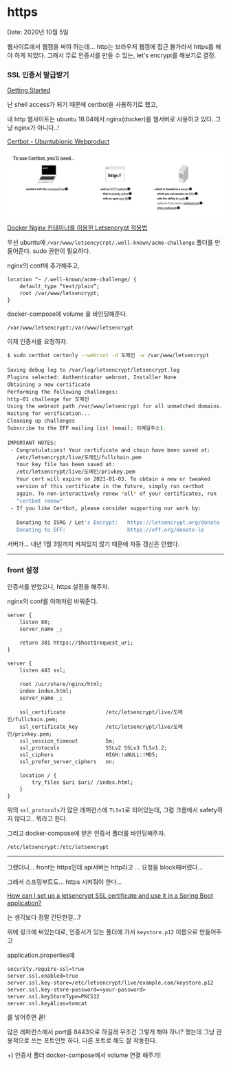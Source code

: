 # https

Date: 2020년 10월 5일

웹사이트에서 웹캠을 써야 하는데... http는 브라우저 웹캠에 접근 불가라서 https를 해야 하게 되었다. 그래서 무료 인증서를 만들 수 있는, let's encrypt를 해보기로 결정.

### SSL 인증서 발급받기

[Getting Started](https://letsencrypt.org/getting-started/)

난 shell access가 되기 때문에 certbot을 사용하기로 했고,

내 http 웹사이트는 ubuntu 18.04에서 nginx(docker)를 웹서버로 사용하고 있다. 그냥 nginx가 아니다..!

[Certbot - Ubuntubionic Webproduct](https://certbot.eff.org/lets-encrypt/ubuntubionic-webproduct)

![certbot 사용조건](./images/201005-1.png)

[Docker Nginx 컨테이너를 이용한 Letsencrypt 적용법](https://idchowto.com/?p=48536)

우선 ubuntu에 `/var/www/letsencycrpt/.well-known/acme-challenge` 폴더를 만들어준다. sudo 권한이 필요하다.

nginx의 conf에 추가해주고,

```
location ^~ /.well-known/acme-challenge/ {
	default_type “text/plain”;
	root /var/www/letsencrypt;
}
```

docker-compose에 volume 을 바인딩해준다.

```
/var/www/letsencrypt:/var/www/letsencrypt
```

이제 인증서를 요청하자.

```bash
$ sudo certbot certonly --webroot -d 도메인 -w /var/www/letsencrypt

Saving debug log to /var/log/letsencrypt/letsencrypt.log
Plugins selected: Authenticator webroot, Installer None
Obtaining a new certificate
Performing the following challenges:
http-01 challenge for 도메인
Using the webroot path /var/www/letsencrypt for all unmatched domains.
Waiting for verification...
Cleaning up challenges
Subscribe to the EFF mailing list (email: 이메일주소).

IMPORTANT NOTES:
 - Congratulations! Your certificate and chain have been saved at:
   /etc/letsencrypt/live/도메인/fullchain.pem
   Your key file has been saved at:
   /etc/letsencrypt/live/도메인/privkey.pem
   Your cert will expire on 2021-01-03. To obtain a new or tweaked
   version of this certificate in the future, simply run certbot
   again. To non-interactively renew *all* of your certificates, run
   "certbot renew"
 - If you like Certbot, please consider supporting our work by:

   Donating to ISRG / Let's Encrypt:   https://letsencrypt.org/donate
   Donating to EFF:                    https://eff.org/donate-le
```

서버가... 내년 1월 3일까지 켜져있지 않기 때문에 자동 갱신은 안했다.

---

### front 설정

인증서를 받았으니, https 설정을 해주자.

nginx의 conf를 아래처럼 바꿔준다.

```
server {
    listen 80;
    server_name _;

    return 301 https://$host$request_uri;
}

server {
    listen 443 ssl;

    root /usr/share/nginx/html;
    index index.html;
    server_name _;

    ssl_certificate             /etc/letsencrypt/live/도메인/fullchain.pem;
    ssl_certificate_key         /etc/letsencrypt/live/도메인/privkey.pem;
    ssl_session_timeout         5m;
    ssl_protocols               SSLv2 SSLv3 TLSv1.2;
    ssl_ciphers                 HIGH:!aNULL:!MD5;
    ssl_prefer_server_ciphers   on;

    location / {
        try_files $uri $uri/ /index.html;
    }
}
```

위의 `ssl_protocols`가 많은 레퍼런스에 `TLSv1`로 되어있는데, 그럼 크롬에서 safety하지 않다고.. 뭐라고 한다.

그리고 docker-compose에 받은 인증서 폴더를 바인딩해주자.

```
/etc/letsencrypt:/etc/letsencrypt
```

---

그랬더니... front는 https인데 api서버는 http라고 ... 요청을 block해버렸다...

그래서 스프링부트도... https 시켜줘야 한다...

[How can I set up a letsencrypt SSL certificate and use it in a Spring Boot application?](https://stackoverflow.com/a/38873138)

는 생각보다 정말 간단한걸...?

위에 링크에 써있는대로, 인증서가 있는 폴더에 가서 `keystore.p12` 이름으로 만들어주고

application.properties에

```
security.require-ssl=true
server.ssl.enabled=true
server.ssl.key-store=/etc/letsencrypt/live/example.com/keystore.p12
server.ssl.key-store-password=<your-password>
server.ssl.keyStoreType=PKCS12
server.ssl.keyAlias=tomcat
```

를 넣어주면 끝!

많은 레퍼런스에서 port를 8443으로 하길래 무조건 그렇게 해야 하나? 했는데 그냥 관용적으로 쓰는 포트인듯 하다. 다른 포트로 해도 잘 작동한다.

+) 인증서 폴더 docker-compose에서 volume 연결 해주기!